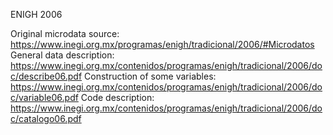 ENIGH 2006

Original microdata source: https://www.inegi.org.mx/programas/enigh/tradicional/2006/#Microdatos
General data description: https://www.inegi.org.mx/contenidos/programas/enigh/tradicional/2006/doc/describe06.pdf
Construction of some variables: https://www.inegi.org.mx/contenidos/programas/enigh/tradicional/2006/doc/variable06.pdf
Code description: https://www.inegi.org.mx/contenidos/programas/enigh/tradicional/2006/doc/catalogo06.pdf
